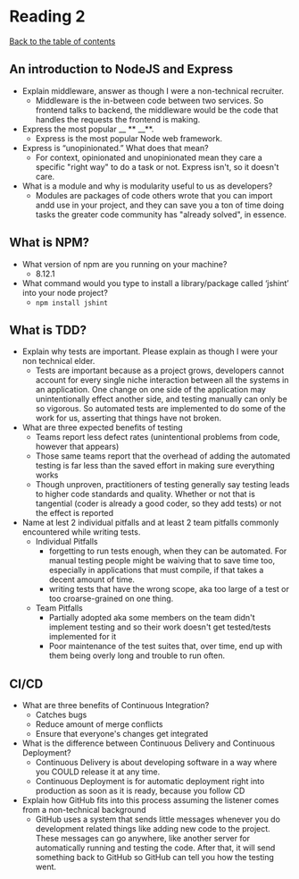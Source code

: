 # Reading 2

[Back to the table of contents](../../README.md)

## An introduction to NodeJS and Express

- Explain middleware, answer as though I were a non-technical recruiter.
  - Middleware is the in-between code between two services. So frontend talks to backend, the middleware would be the code that handles the requests the frontend is making.
- Express the most popular \_\_ ** \_\_**.
  - Express is the most popular Node web framework.
- Express is “unopinionated.” What does that mean?
  - For context, opinionated and unopinionated mean they care a specific "right way" to do a task or not. Express isn't, so it doesn't care.
- What is a module and why is modularity useful to us as developers?
  - Modules are packages of code others wrote that you can import andd use in your project, and they can save you a ton of time doing tasks the greater code community has "already solved", in essence.

## What is NPM?

- What version of npm are you running on your machine?
  - 8.12.1
- What command would you type to install a library/package called ‘jshint’ into your node project?
  - `npm install jshint`

## What is TDD?

- Explain why tests are important. Please explain as though I were your non technical elder.
  - Tests are important because as a project grows, developers cannot account for every single niche interaction between all the systems in an application. One change on one side of the application may unintentionally effect another side, and testing manually can only be so vigorous. So automated tests are implemented to do some of the work for us, asserting that things have not broken.
- What are three expected benefits of testing
  - Teams report less defect rates (unintentional problems from code, however that appears)
  - Those same teams report that the overhead of adding the automated testing is far less than the saved effort in making sure everything works
  - Though unproven, practitioners of testing generally say testing leads to higher code standards and quality. Whether or not that is tangential (coder is already a good coder, so they add tests) or not the effect is reported
- Name at lest 2 individual pitfalls and at least 2 team pitfalls commonly encountered while writing tests.
  - Individual Pitfalls
    - forgetting to run tests enough, when they can be automated. For manual testing people might be waiving that to save time too, especially in applications that must compile, if that takes a decent amount of time.
    - writing tests that have the wrong scope, aka too large of a test or too croarse-grained on one thing.
  - Team Pitfalls
    - Partially adopted aka some members on the team didn't implement testing and so their work doesn't get tested/tests implemented for it
    - Poor maintenance of the test suites that, over time, end up with them being overly long and trouble to run often.

## CI/CD

- What are three benefits of Continuous Integration?
  - Catches bugs
  - Reduce amount of merge conflicts
  - Ensure that everyone's changes get integrated
- What is the difference between Continuous Delivery and Continuous Deployment?
  - Continuous Delivery is about developing software in a way where you COULD release it at any time.
  - Continuous Deployment is for automatic deployment right into production as soon as it is ready, because you follow CD
- Explain how GitHub fits into this process assuming the listener comes from a non-technical background
  - GitHub uses a system that sends little messages whenever you do development related things like adding new code to the project. These messages can go anywhere, like another server for automatically running and testing the code. After that, it will send something back to GitHub so GitHub can tell you how the testing went.
